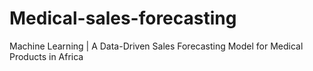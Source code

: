 # Medical-sales-forecasting
Machine Learning | A Data-Driven Sales Forecasting Model for Medical Products in Africa
